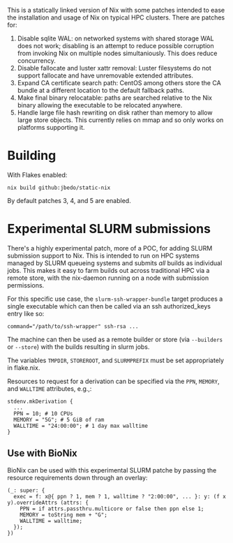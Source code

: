 This is a statically linked version of Nix with some patches intended to
ease the installation and usage of Nix on typical HPC clusters. There
are patches for:


1. Disable sqlite WAL: on networked systems with shared storage WAL does not
   work; disabling is an attempt to reduce possible corruption from invoking Nix
   on multiple nodes simultaniously. This does reduce concurrency.
2. Disable fallocate and luster xattr removal: Luster filesystems do not support
   fallocate and have unremovable extended attributes.
3. Expand CA certificate search path: CentOS among others store the CA bundle
   at a different location to the default fallback paths.
4. Make final binary relocatable: paths are searched relative to the Nix binary
   allowing the executable to be relocated anywhere.
5. Handle large file hash rewriting on disk rather than memory to allow large 
   store objects. This currently relies on mmap and so only works on platforms
   supporting it.

# Building

With Flakes enabled:

```
nix build github:jbedo/static-nix
```

By default patches 3, 4, and 5 are enabled.

# Experimental SLURM submissions

There's a highly experimental patch, more of a POC, for adding SLURM
submission support to Nix.  This is intended to run on HPC systems
managed by SLURM queueing systems and submits _all_ builds as individual
jobs. This makes it easy to farm builds out across traditional HPC via a
remote store, with the nix-daemon running on a node with submission
permissions.


For this specific use case, the `slurm-ssh-wrapper-bundle` target
produces a single executable which can then be called via an ssh
authorized_keys entry like so:


```
command="/path/to/ssh-wrapper" ssh-rsa ...
```

The machine can then be used as a remote builder or store
(via `--builders` or `--store`) with the builds resulting
in slurm jobs.

The variables `TMPDIR`, `STOREROOT`, and `SLURMPREFIX` must be set
appropriately in flake.nix.

Resources to request for a derivation can be specified via the `PPN`,
`MEMORY`, and `WALLTIME` attributes, e.g.,:


```
stdenv.mkDerivation {
  ...
  PPN = 10; # 10 CPUs
  MEMORY = "5G"; # 5 GiB of ram
  WALLTIME = "24:00:00"; # 1 day max walltime
}
```

## Use with BioNix

BioNix can be used with this experimental SLURM patche by passing the
resource requirements down through an overlay:

```
(_: super: {
  exec = f: x@{ ppn ? 1, mem ? 1, walltime ? "2:00:00", ... }: y: (f x y).overrideAttrs (attrs: {
    PPN = if attrs.passthru.multicore or false then ppn else 1;
    MEMORY = toString mem + "G";
    WALLTIME = walltime;
  });
})
```
